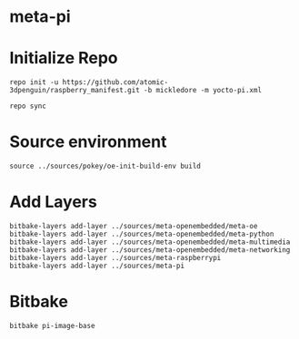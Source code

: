 # meta-pi

# Initialize Repo
```
repo init -u https://github.com/atomic-3dpenguin/raspberry_manifest.git -b mickledore -m yocto-pi.xml

repo sync
```

# Source environment
```
source ../sources/pokey/oe-init-build-env build
```

# Add Layers
```
bitbake-layers add-layer ../sources/meta-openembedded/meta-oe
bitbake-layers add-layer ../sources/meta-openembedded/meta-python
bitbake-layers add-layer ../sources/meta-openembedded/meta-multimedia
bitbake-layers add-layer ../sources/meta-openembedded/meta-networking
bitbake-layers add-layer ../sources/meta-raspberrypi
bitbake-layers add-layer ../sources/meta-pi
```

# Bitbake
```
bitbake pi-image-base
```
